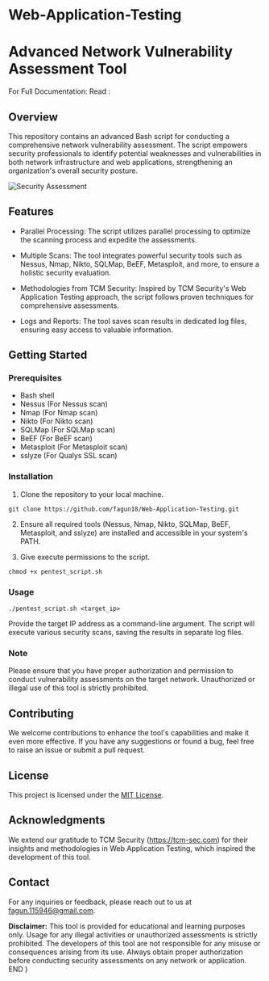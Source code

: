 # Web-Application-Testing


# Advanced Network Vulnerability Assessment Tool

For Full Documentation: Read :

## Overview

This repository contains an advanced Bash script for conducting a comprehensive network vulnerability assessment. The script empowers security professionals to identify potential weaknesses and vulnerabilities in both network infrastructure and web applications, strengthening an organization's overall security posture.

![Security Assessment](https://imageurl.com)

## Features

- Parallel Processing: The script utilizes parallel processing to optimize the scanning process and expedite the assessments.

- Multiple Scans: The tool integrates powerful security tools such as Nessus, Nmap, Nikto, SQLMap, BeEF, Metasploit, and more, to ensure a holistic security evaluation.

- Methodologies from TCM Security: Inspired by TCM Security's Web Application Testing approach, the script follows proven techniques for comprehensive assessments.

- Logs and Reports: The tool saves scan results in dedicated log files, ensuring easy access to valuable information.

## Getting Started

### Prerequisites

- Bash shell
- Nessus (For Nessus scan)
- Nmap (For Nmap scan)
- Nikto (For Nikto scan)
- SQLMap (For SQLMap scan)
- BeEF (For BeEF scan)
- Metasploit (For Metasploit scan)
- sslyze (For Qualys SSL scan)

### Installation

1. Clone the repository to your local machine.

`
git clone https://github.com/fagun18/Web-Application-Testing.git
`

2. Ensure all required tools (Nessus, Nmap, Nikto, SQLMap, BeEF, Metasploit, and sslyze) are installed and accessible in your system's PATH.

3. Give execute permissions to the script.

`
chmod +x pentest_script.sh
`

### Usage

`
./pentest_script.sh <target_ip>
`

Provide the target IP address as a command-line argument. The script will execute various security scans, saving the results in separate log files.

### Note

Please ensure that you have proper authorization and permission to conduct vulnerability assessments on the target network. Unauthorized or illegal use of this tool is strictly prohibited.

## Contributing

We welcome contributions to enhance the tool's capabilities and make it even more effective. If you have any suggestions or found a bug, feel free to raise an issue or submit a pull request.

## License

This project is licensed under the [MIT License](LICENSE.md).

## Acknowledgments

We extend our gratitude to TCM Security (https://tcm-sec.com) for their insights and methodologies in Web Application Testing, which inspired the development of this tool.

## Contact

For any inquiries or feedback, please reach out to us at [fagun.115946@gmail.com](mailto:fagun115946@gmail.com).

**Disclaimer:** This tool is provided for educational and learning purposes only. Usage for any illegal activities or unauthorized assessments is strictly prohibited. The developers of this tool are not responsible for any misuse or consequences arising from its use. Always obtain proper authorization before conducting security assessments on any network or application.
END
)


